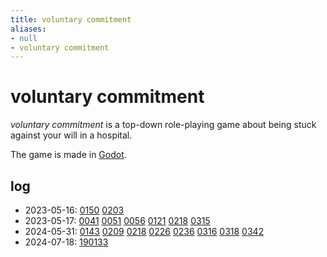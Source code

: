 ```yaml
---
title: voluntary commitment
aliases:
- null
- voluntary commitment
---
```


# voluntary commitment

_voluntary commitment_ is a top-down role-playing game about being stuck against your will in a hospital.

The game is made in [Godot](../tags/godot.md).

## log

- 2023-05-16: [0150](../entries/20230516_0150.md) [0203](../entries/20230516_0203.md)
- 2023-05-17: [0041](../entries/20230517_0041.md) [0051](../entries/20230517_0051.md) [0056](../entries/20230517_0056.md) [0121](../entries/20230517_0121.md) [0218](../entries/20230517_0218.md) [0315](../entries/20230517_0315.md)
- 2024-05-31: [0143](../entries/20230531_0143.md) [0209](../entries/20230531_0209.md) [0218](../entries/20230531_0218.md) [0226](../entries/20230531_0226.md) [0236](../entries/20230531_0226.md) [0316](../entries/20230531_0316.md) [0318](../entries/20230531_0318.md) [0342](../entries/20230531_0342.md)
- 2024-07-18: [190133](../entries/20240718_190133.md)
